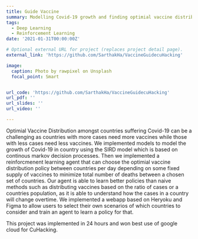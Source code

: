 ```yaml
---
title: Guide Vaccine
summary: Modelling Covid-19 growth and finding optimial vaccine distribution between countries
tags:
  - Deep Learning
  - Reinforcement Learning
date: '2021-01-31T00:00:00Z'

# Optional external URL for project (replaces project detail page).
external_link: 'https://github.com/SarthakHa/VaccineGuidecuHacking'

image:
  caption: Photo by rawpixel on Unsplash
  focal_point: Smart


url_code: 'https://github.com/SarthakHa/VaccineGuidecuHacking'
url_pdf: ''
url_slides: ''
url_video: ''

---
```


Optimial Vaccine Distribution amongst countries suffering Covid-19 can be a challenging as countries with more cases need more vaccines while those with less cases need less vaccines. We implemented models to model the growth of Covid-19 in country using the SIRD model which is based on continous markov decision processes. Then we implemented a reinforcmenent learning agent that can choose the optimial vaccine distribution policy between countries per day depending on some fixed supply of vaccines to minimize total number of deaths between a chosen set of countries. Our agent is able to learn better policies than naive methods such as distributing vaccines based on the ratio of cases or a countries population, as it is able to understand how the cases in a country will change overtime. We implemented a webapp based on Heryoku and Figma to allow users to select their own scenarios of which countries to consider and train an agent to learn a policy for that. 

This project was implemented in 24 hours and won best use of google cloud for CuHacking. 
